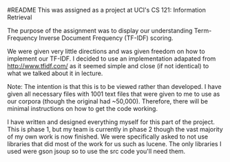 #README
This was assigned as a project at UCI's CS 121: Information Retrieval

The purpose of the assignment was to display our understanding 
Term-Frequency Inverse Document Frequency (TF-IDF) scoring.

We were given very little directions and was given freedom on how to implement
our TF-IDF. I decided to use an implementation adapated from
http://www.tfidf.com/ as it seemed simple and close (if not identical) to what we talked about it in 
lecture.

Note: The intention is that this is to be viewed rather than developed. I have given all necessary
files with 1001 text files that were given to me to use as our corpora (though the original had ~50,000).
Therefore, there will be minimal instructions on how to get the code working.

I have written and designed everything myself for this part of the project. This is phase 1, but my team
 is currently in phase 2 though the vast majority of my own work is now finished. We were specifically
 asked to not use libraries that did most of the work for us such as lucene. The only libraries I used were
 gson
 jsoup
 so to use the src code you'll need them.
 